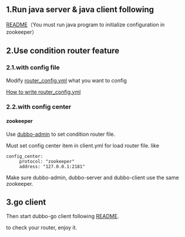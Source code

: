 ## 1.Run java server & java client following 

[README](https://github.com/dubbogo/dubbogo-samples/blob/master/README.md)（You must run java program to initialize configuration in zookeeper）
 
## 2.Use condition router feature 

### 2.1.with config file 
 
Modify [router_config.yml](go-client/profiles/dev/router_config.yml) what you want to config
 
[How to write router_config.yml](http://dubbo.apache.org/en-us/docs/user/demos/routing-rule.html)

### 2.2.with config center

#### zookeeper

Use [dubbo-admin](https://github.com/apache/dubbo-admin) to set condition router file.

Must set config center item in client.yml for load router file. like 
```
config_center:
     protocol: "zookeeper"
     address: "127.0.0.1:2181"
```

Make sure dubbo-admin, dubbo-server and dubbo-client use the same zookeeper.
 
## 3.go client 

Then start dubbo-go client following [README](https://github.com/dubbogo/dubbogo-samples/blob/master/README.md).

to check your router, enjoy it.

